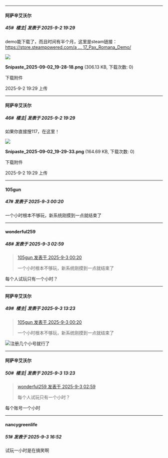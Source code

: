 ﻿
*****

####  阿萨辛艾沃尔  
##### 45#         楼主| 发表于 2025-9-2 19:29

demo能下载了，而且时间有半个月，这里是steam链接：[https://store.steampowered.com/a ... 17_Pax_Romana_Demo/](https://store.steampowered.com/app/3919760/Anno_117_Pax_Romana_Demo/)

<img src="https://img.stage1st.com/forum/202509/02/192901xkbzkhx9wyfdxb4o.png" referrerpolicy="no-referrer">

<strong>Snipaste_2025-09-02_19-28-18.png</strong> (306.13 KB, 下载次数: 0)

下载附件

2025-9-2 19:29 上传

*****

####  阿萨辛艾沃尔  
##### 46#         楼主| 发表于 2025-9-2 19:29

如果你直接搜117，在这里！

<img src="https://img.stage1st.com/forum/202509/02/192956ynkrwkjyb9wbqd3v.png" referrerpolicy="no-referrer">

<strong>Snipaste_2025-09-02_19-29-33.png</strong> (164.69 KB, 下载次数: 0)

下载附件

2025-9-2 19:29 上传


*****

####  105gun  
##### 47#       发表于 2025-9-3 00:20

一个小时根本不够玩，新系统刚摸到一点就结束了


*****

####  wonderful259  
##### 48#       发表于 2025-9-3 02:59

<blockquote><a href="httphttps://stage1st.com/2b/forum.php?mod=redirect&amp;goto=findpost&amp;pid=68359845&amp;ptid=2187059" target="_blank">105gun 发表于 2025-9-3 00:20</a>

一个小时根本不够玩，新系统刚摸到一点就结束了</blockquote>
每个人试玩只有一个小时？


*****

####  阿萨辛艾沃尔  
##### 49#         楼主| 发表于 2025-9-3 13:23

<blockquote><a href="httphttps://stage1st.com/2b/forum.php?mod=redirect&amp;goto=findpost&amp;pid=68359845&amp;ptid=2187059" target="_blank">105gun 发表于 2025-9-3 00:20</a>

一个小时根本不够玩，新系统刚摸到一点就结束了</blockquote>
<img src="https://static.stage1st.com/image/smiley/face2017/051.png" referrerpolicy="no-referrer">注册几个小号就行了

*****

####  阿萨辛艾沃尔  
##### 50#         楼主| 发表于 2025-9-3 13:23

<blockquote><a href="httphttps://stage1st.com/2b/forum.php?mod=redirect&amp;goto=findpost&amp;pid=68360092&amp;ptid=2187059" target="_blank">wonderful259 发表于 2025-9-3 02:59</a>

每个人试玩只有一个小时？</blockquote>
每个账号一个小时


*****

####  nancygreenlife  
##### 51#       发表于 2025-9-3 16:52

试玩一小时是在搞笑啊

